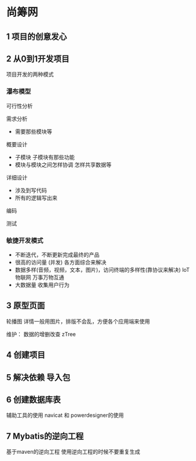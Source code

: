 # 尚筹网

## 1 项目的创意发心

## 2 从0到1开发项目
项目开发的两种模式

### 瀑布模型
可行性分析

需求分析
- 需要那些模块等

概要设计
- 子模块 子模块有那些功能
- 模块与模块之间怎样协调 怎样共享数据等
  
详细设计
- 涉及到写代码
- 所有的逻辑写出来

编码

测试

### 敏捷开发模式
- 不断迭代，不断更新完成最终的产品
- 很高的访问量 (并发) 各方面综合来解决
- 数据多样(音频，视频，文本，图片)，访问终端的多样性(靠协议来解决)  loT 物联网 万事万物互通
- 大数据量  收集用户行为 

## 3 原型页面
轮播图
详情一般用图片，排版不会乱，方便各个应用端来使用

维护： 数据的增删改查
zTree


## 4 创建项目

## 5 解决依赖 导入包

## 6 创建数据库表
辅助工具的使用
navicat 和 powerdesigner的使用

## 7 Mybatis的逆向工程

基于maven的逆向工程
使用逆向工程的时候不要重复生成
